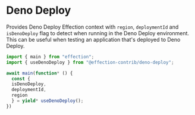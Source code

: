 # Deno Deploy

Provides Deno Deploy Effection context with `region`, `deploymentId` and
`isDenoDeploy` flag to detect when running in the Deno Deploy environment. This
can be useful when testing an application that's deployed to Deno Deploy.

```ts
import { main } from "effection";
import { useDenoDeploy } from "@effection-contrib/deno-deploy";

await main(function* () {
  const { 
  isDenoDeploy,
  deploymentId,
  region 
  } = yield* useDenoDeploy();
})
```
